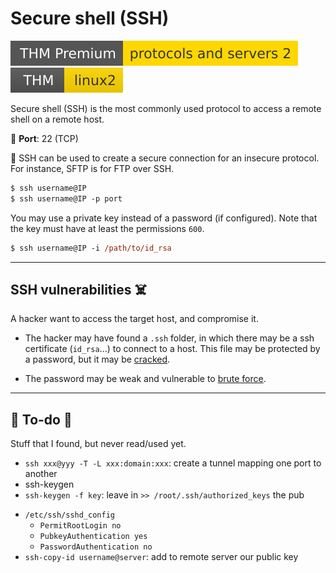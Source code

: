 # Secure shell (SSH)

[![protocolsandservers2](../../../cybersecurity/_badges/thmp/protocolsandservers2.svg)](https://tryhackme.com/room/protocolsandservers2)
[![linux2](../../../cybersecurity/_badges/thm/linux2.svg)](https://tryhackme.com/room/linux2)

<div class="row row-cols-md-2"><div>

Secure shell (SSH) is the most commonly used protocol to access a remote shell on a remote host.

🐊️ **Port**: 22 (TCP)

🥊 SSH can be used to create a secure connection for an insecure protocol. For instance, SFTP is for FTP over SSH.
</div><div>

```ps
$ ssh username@IP
$ ssh username@IP -p port
```

You may use a private key instead of a password (if configured). Note that the key must have at least the permissions `600`.

```ps
$ ssh username@IP -i /path/to/id_rsa
```
</div></div>

<hr class="sep-both">

## SSH vulnerabilities ☠️

<div class="row row-cols-md-2"><div>

A hacker want to access the target host, and compromise it. 

* The hacker may have found a `.ssh` folder, in which there may be a ssh certificate (`id_rsa`...) to connect to a host. This file may be protected by a password, but it may be [cracked](/cybersecurity/cryptography/algorithms/hashing/index.md#hash-cracking).

* The password may be weak and vulnerable to [brute force](/cybersecurity/red-team/s3.exploitation/index.md#password-cracking-).
</div><div>
</div></div>

<hr class="sep-both">

## 👻 To-do 👻

Stuff that I found, but never read/used yet.

<div class="row row-cols-md-2"><div>

* `ssh xxx@yyy -T -L xxx:domain:xxx`: create a tunnel mapping one port to another
* ssh-keygen
* `ssh-keygen -f key`: leave in `>> /root/.ssh/authorized_keys` the pub
</div><div>

* `/etc/ssh/sshd_config`
  * `PermitRootLogin no`
  * `PubkeyAuthentication yes`
  * `PasswordAuthentication no`
* `ssh-copy-id username@server`: add to remote server our public key
</div></div>